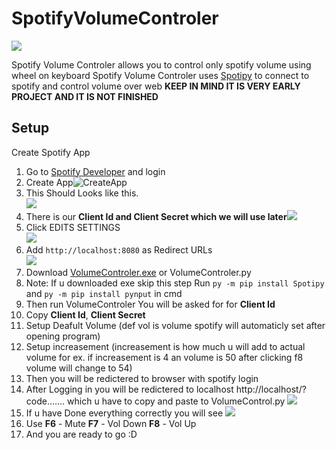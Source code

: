 # **SpotifyVolumeControler**
![](https://media1.giphy.com/media/b23V9quWbgae5t0IAs/giphy.gif?cid=790b7611287201d492d68c10d958050d461596d787128cb0&rid=giphy.gif&ct=g)

Spotify Volume Controler allows you to control only spotify volume using wheel on keyboard
Spotify Volume Controler uses  [Spotipy](https://github.com/spotipy-dev/spotipy "Spotipy") to connect to spotify and control volume over web
**KEEP IN MIND IT IS VERY EARLY PROJECT AND IT IS NOT FINISHED**
## Setup
Create Spotify App
1. Go to [Spotify Developer](https://developer.spotify.com/dashboard/ "Spotify Developer") and login
2. Create App![CreateApp](https://cdn.upload.systems/uploads/s38kIZMc.png "Create App")
3. This Should Looks like this.                                                     
![](https://cdn.upload.systems/uploads/yMr2p6jY.png)
4. There is our **Client Id and Client Secret which we will use later**![](https://cdn.upload.systems/uploads/E3L1C3L7.png)
5. Click EDITS SETTINGS \
![](https://cdn.upload.systems/uploads/DKkKlLkz.png)
6. Add `http://localhost:8080` as Redirect URLs \
![](https://cdn.upload.systems/uploads/ycnQL1mU.png)
6. Download [VolumeControler.exe](https://github.com/Cloudzik1337/SpotifyVolumeControler/releases/download/1.0.1/VolumeControler.exe) or VolumeControler.py
7. Note: If u downloaded exe skip this step Run `py -m pip install Spotipy` and `py -m pip install pynput` in cmd
8. Then run VolumeControler You will be asked for for **Client Id**
9. Copy **Client Id**, **Client Secret**
10. Setup Deafult Volume (def vol is volume spotify will automaticly set after opening program)
11. Setup increasement (increasement is how much u will add to actual volume for ex. if increasement is 4 an volume is 50 after clicking f8 volume will change to 54)
12. Then you will be redictered to browser with spotify login
13. After Logging in you will be redictered to localhost http://localhost/?code....... which u have to copy and paste to VolumeControl.py
![](https://cdn.upload.systems/uploads/kIqzdS20.png)
14. If u have Done everything correctly you will see ![](https://cdn.upload.systems/uploads/k5ZYNs9z.png)
15. Use **F6** - Mute **F7** - Vol Down **F8** - Vol Up
16. And you are ready to go :D
